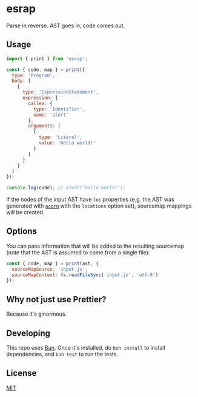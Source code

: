 # esrap

Parse in reverse. AST goes in, code comes out.

## Usage

```js
import { print } from 'esrap';

const { code, map } = print({
  type: 'Program',
  body: [
    {
      type: 'ExpressionStatement',
      expression: {
        callee: {
          type: 'Identifier',
          name: 'alert'
        },
        arguments: [
          {
            type: 'Literal',
            value: 'hello world!'
          }
        ]
      }
    }
  ]
});

console.log(code); // alert('hello world!');
```

If the nodes of the input AST have `loc` properties (e.g. the AST was generated with [`acorn`](https://github.com/acornjs/acorn/tree/master/acorn/#interface) with the `locations` option set), sourcemap mappings will be created.

## Options

You can pass information that will be added to the resulting sourcemap (note that the AST is assumed to come from a single file):

```js
const { code, map } = print(ast, {
  sourceMapSource: 'input.js',
  sourceMapContent: fs.readFileSync('input.js', 'utf-8')
});
```

## Why not just use Prettier?

Because it's ginormous.

## Developing

This repo uses [Bun](https://bun.sh/). Once it's installed, do `bun install` to install dependencies, and `bun test` to run the tests.

## License

[MIT](LICENSE)
